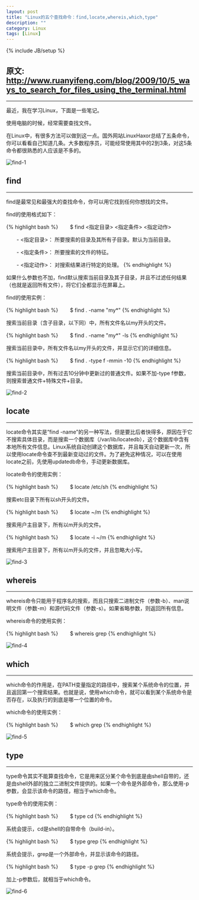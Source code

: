 ```yaml
---
layout: post
title: "Linux的五个查找命令：find,locate,whereis,which,type"
description: ""
category: Linux
tags: [Linux]
---
```

{% include JB/setup %}

## 原文: <http://www.ruanyifeng.com/blog/2009/10/5_ways_to_search_for_files_using_the_terminal.html>
---

最近，我在学习Linux，下面是一些笔记。

使用电脑的时候，经常需要查找文件。

在Linux中，有很多方法可以做到这一点。国外网站LinuxHaxor总结了五条命令，你可以看看自己知道几条。大多数程序员，可能经常使用其中的2到3条，对这5条命令都很熟悉的人应该是不多的。

![find-1](/assets/img/linux/find-1.png)

## find
---

find是最常见和最强大的查找命令，你可以用它找到任何你想找的文件。

find的使用格式如下：

{% highlight bash %}
　　$ find <指定目录> <指定条件> <指定动作>

　　- <指定目录>： 所要搜索的目录及其所有子目录。默认为当前目录。

　　- <指定条件>： 所要搜索的文件的特征。

　　- <指定动作>： 对搜索结果进行特定的处理。
{% endhighlight %}

如果什么参数也不加，find默认搜索当前目录及其子目录，并且不过滤任何结果（也就是返回所有文件），将它们全都显示在屏幕上。

find的使用实例：

{% highlight bash %}
　　$ find . -name "my*"
{% endhighlight %}

搜索当前目录（含子目录，以下同）中，所有文件名以my开头的文件。

{% highlight bash %}
　　$ find . -name "my*" -ls
{% endhighlight %}

搜索当前目录中，所有文件名以my开头的文件，并显示它们的详细信息。

{% highlight bash %}
　　$ find . -type f -mmin -10
{% endhighlight %}

搜索当前目录中，所有过去10分钟中更新过的普通文件。如果不加-type f参数，则搜索普通文件+特殊文件+目录。

![find-2](/assets/img/linux/find-2.png)

## locate
---

locate命令其实是“find -name”的另一种写法，但是要比后者快得多，原因在于它不搜索具体目录，而是搜索一个数据库（/var/lib/locatedb），这个数据库中含有本地所有文件信息。Linux系统自动创建这个数据库，并且每天自动更新一次，所以使用locate命令查不到最新变动过的文件。为了避免这种情况，可以在使用locate之前，先使用updatedb命令，手动更新数据库。

locate命令的使用实例：

{% highlight bash %}
　　$ locate /etc/sh
{% endhighlight %}

搜索etc目录下所有以sh开头的文件。

{% highlight bash %}
　　$ locate ~/m
{% endhighlight %}

搜索用户主目录下，所有以m开头的文件。

{% highlight bash %}
　　$ locate -i ~/m
{% endhighlight %}

搜索用户主目录下，所有以m开头的文件，并且忽略大小写。

![find-3](/assets/img/linux/find-3.png)

## whereis
---

whereis命令只能用于程序名的搜索，而且只搜索二进制文件（参数-b）、man说明文件（参数-m）和源代码文件（参数-s）。如果省略参数，则返回所有信息。

whereis命令的使用实例：

{% highlight bash %}
　　$ whereis grep
{% endhighlight %}

![find-4](/assets/img/linux/find-4.png)

## which
---

which命令的作用是，在PATH变量指定的路径中，搜索某个系统命令的位置，并且返回第一个搜索结果。也就是说，使用which命令，就可以看到某个系统命令是否存在，以及执行的到底是哪一个位置的命令。

which命令的使用实例：

{% highlight bash %}
　　$ which grep
{% endhighlight %}

![find-5](/assets/img/linux/find-5.png)

## type
---

type命令其实不能算查找命令，它是用来区分某个命令到底是由shell自带的，还是由shell外部的独立二进制文件提供的。如果一个命令是外部命令，那么使用-p参数，会显示该命令的路径，相当于which命令。

type命令的使用实例：

{% highlight bash %}
　　$ type cd
{% endhighlight %}

系统会提示，cd是shell的自带命令（build-in）。

{% highlight bash %}
　　$ type grep
{% endhighlight %}

系统会提示，grep是一个外部命令，并显示该命令的路径。

{% highlight bash %}
　　$ type -p grep
{% endhighlight %}

加上-p参数后，就相当于which命令。

![find-6](/assets/img/linux/find-6.png)
